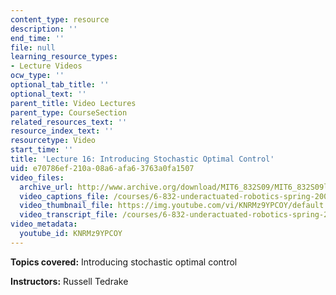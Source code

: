 ```yaml
---
content_type: resource
description: ''
end_time: ''
file: null
learning_resource_types:
- Lecture Videos
ocw_type: ''
optional_tab_title: ''
optional_text: ''
parent_title: Video Lectures
parent_type: CourseSection
related_resources_text: ''
resource_index_text: ''
resourcetype: Video
start_time: ''
title: 'Lecture 16: Introducing Stochastic Optimal Control'
uid: e70786ef-210a-08a6-afa6-3763a0fa1507
video_files:
  archive_url: http://www.archive.org/download/MIT6_832S09/MIT6_832S09lec16_300k.mp4
  video_captions_file: /courses/6-832-underactuated-robotics-spring-2009/d9b0f2a329b95a048940c50d87e2b9d9_KNRMz9YPCOY.vtt
  video_thumbnail_file: https://img.youtube.com/vi/KNRMz9YPCOY/default.jpg
  video_transcript_file: /courses/6-832-underactuated-robotics-spring-2009/aa314c2b4d7f80cb98938d3ef5bb1e4f_KNRMz9YPCOY.pdf
video_metadata:
  youtube_id: KNRMz9YPCOY
---
```


**Topics covered:** Introducing stochastic optimal control

**Instructors:** Russell Tedrake



